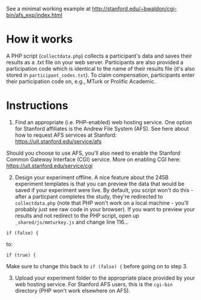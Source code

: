 See a minimal working example at http://stanford.edu/~bwaldon/cgi-bin/afs_exp/index.html

# How it works

A PHP script (`collectdata.php`) collects a participant's data and saves their results as a .txt file on your web server. Participants are also provided a participation code which is identical to the name of their results file (it's also stored in `participant_codes.txt`). To claim compensation, participants enter their participation code on, e.g., MTurk or Prolific Academic. 

# Instructions

1. Find an appropriate (i.e. PHP-enabled) web hosting service. One option for Stanford affiliates is the Andrew File System (AFS). See here about how to request AFS services at Stanford: https://uit.stanford.edu/service/afs 

Should you choose to use AFS, you'll also need to enable the Stanford Common Gateway Interface (CGI) service. More on enabling CGI here: https://uit.stanford.edu/service/cgi

2. Design your experiment offline. A nice feature about the 245B experiment templates is that you can preview the data that would be saved if your experiment were live. By default, you script won't do this - after a particpant completes the study, they're redirected to `collectdata.php` (note that PHP won't work on a local machine - you'll probably just see raw code in your browser). If you want to preview your results and not redirect to the PHP script, open up `_shared/js/mmturkey.js` and change line 116...

`if (false) {`

to: 

`if (true) {`

Make sure to change this back to `if (false) {` before going on to step 3. 

3. Upload your experiment folder to the appropriate place provided by your web hosting service. For Stanford AFS users, this is the `cgi-bin` directory (PHP won't work elsewhere on AFS). 
